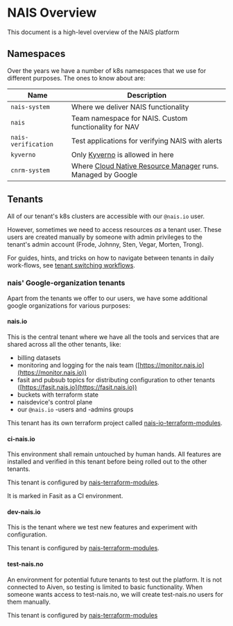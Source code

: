 # NAIS Overview
This document is a high-level overview of the NAIS platform

## Namespaces
Over the years we have a number of k8s namespaces that we use for different purposes.
The ones to know about are:

| Name | Description |
| ---- | ----------- |
| `nais-system` | Where we deliver NAIS functionality |
| `nais` | Team namespace for NAIS. Custom functionality for NAV |
| `nais-verification` | Test applications for verifying NAIS with alerts |
| `kyverno` | Only [Kyverno](https://kyverno.io/) is allowed in here |
| `cnrm-system` | Where [Cloud Native Resource Manager](https://cloud.google.com/config-connector/docs/overview) runs. Managed by Google |

## Tenants
All of our tenant's k8s clusters are accessible with our `@nais.io` user.

However, sometimes we need to access resources _as_ a tenant user.
These users are created manually by someone with admin privileges to the tenant's admin account (Frode, Johnny, Sten, Vegar, Morten, Trong).

For guides, hints, and tricks on how to navigate between tenants in daily work-flows, see [tenant switching workflows](/docs/daily-workflows/tenant-switching-workflows.md).

### nais' Google-organization tenants
Apart from the tenants we offer to our users, we have some additional google organizations for various purposes:

#### nais.io
This is the central tenant where we have all the tools and services that are shared across all the other tenants, like:

- billing datasets
- monitoring and logging for the nais team ([https://monitor.nais.io](https://monitor.nais.io))
- fasit and pubsub topics for distributing configuration to other tenants ([https://fasit.nais.io](https://fasit.nais.io))
- buckets with terraform state
- naisdevice's control plane
- our `@nais.io` -users and -admins groups

This tenant has its own terraform project called [nais-io-terraform-modules](https://github.com/nais/nais-io-terraform-modules).

#### ci-nais.io
This environment shall remain untouched by human hands.
All features are installed and verified in this tenant before being rolled out to the other tenants.

This tenant is configured by [nais-terraform-modules](https://github.com/nais/nais-terraform-modules).

It is marked in Fasit as a CI environment.

#### dev-nais.io
This is the tenant where we test new features and experiment with configuration.

This tenant is configured by [nais-terraform-modules](https://github.com/nais/nais-terraform-modules).

#### test-nais.no
An environment for potential future tenants to test out the platform.
It is not connected to Aiven, so testing is limited to basic functionality.
When someone wants access to test-nais.no, we will create test-nais.no users for them manually.

This tenant is configured by [nais-terraform-modules](https://github.com/nais/nais-terraform-modules)
